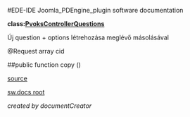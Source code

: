 #EDE-IDE Joomla_PDEngine_plugin
software documentation

**class:[PvoksControllerQuestions](../PvoksControllerQuestions.md)**



Új question + options létrehozása meglévő másolásával

@Request array cid

##public function copy () 


[source](../../../admin/controllers/questions.php)

[sw.docs root](../)

*created by documentCreator*

